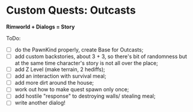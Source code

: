 # Custom Quests: Outcasts
**Rimworld + Dialogs = Story**

ToDo:
- [ ] do the PawnKind properly, create Base for Outcasts;
- [ ] add custom backstories, about 3 + 3, so there's bit of randomness but at the same time character's story is not all over the place;
- [ ] add Z Level (make terrain, 2 hediffs);
- [ ] add an interaction with survival meal;
- [ ] add more dirt around the house;
- [ ] work out how to make quest spawn only once;
- [ ] add hostile "response" to destroying walls/ stealing meal;
- [ ] write another dialog!
